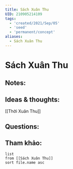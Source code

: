 ```yaml
---
title: Sách Xuân Thu
UID: 210905214109
tags:
  - 'created/2021/Sep/05'
  - 'seed'
  - 'permanent/concept'
aliases:
  - Sách Xuân Thu
---
```

# Sách Xuân Thu

## Notes:


## Ideas & thoughts:
[[Thời Xuân Thu]]

## Questions:


## Tham khảo:
```dataview
list
from [[Sách Xuân Thu]]
sort file.name asc
```